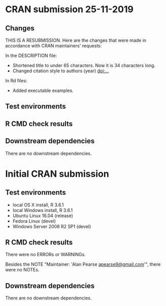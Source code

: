 # CRAN submission 25-11-2019

## Changes

THIS IS A RESUBMISSION. Here are the changes that were made in accordance with CRAN maintainers' requests:

In the DESCRIPTION file:

* Shortened title to under 65 characters. Now it is 34 characters long.
* Changed citation style to authors (year) <doi:...>

In Rd files:

* Added executable examples.

## Test environments

## R CMD check results

## Downstream dependencies

There are no downstream dependencies. 

# Initial CRAN submission

## Test environments

* local OS X install, R 3.6.1
* local Windows install, R 3.6.1
* Ubuntu Linux 16.04 (release)
* Fedora Linux (devel)
* Windows Server 2008 R2 SP1 (devel)

## R CMD check results

There were no ERRORs or WARNINGs.

Besides the NOTE "Maintainer: 'Alan Pearse <apearse9@gmail.com>'", there were no NOTEs.

## Downstream dependencies

There are no downstream dependencies. 